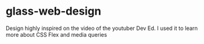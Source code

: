 # glass-web-design
 Design highly inspired on the video of the youtuber Dev Ed. I used it to learn more about CSS Flex and media queries
